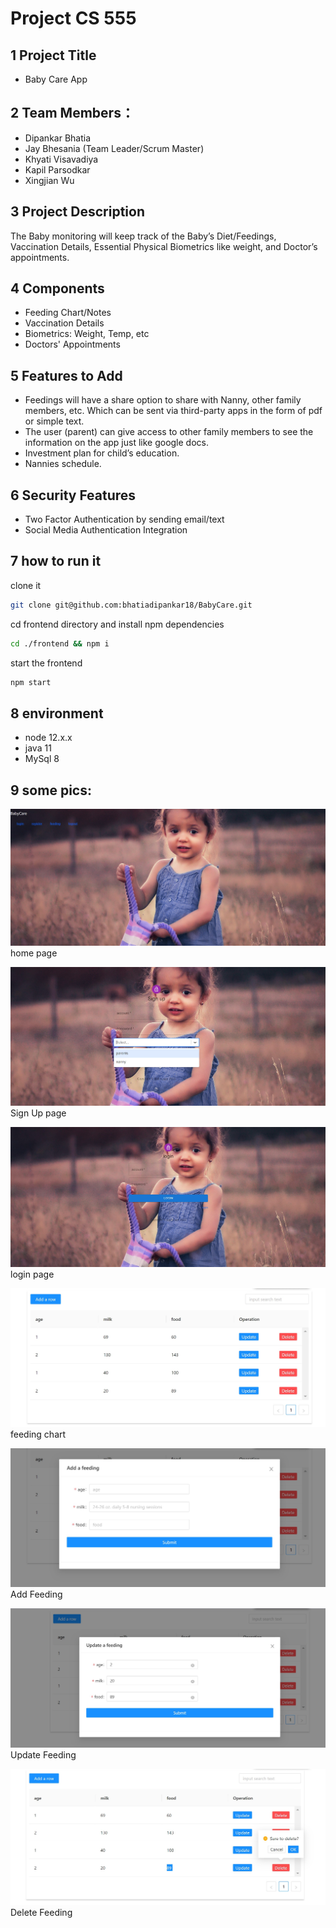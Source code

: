 
# Project CS 555

## 1 Project Title
* Baby Care App

## 2 Team Members：
* Dipankar Bhatia
* Jay Bhesania (Team Leader/Scrum Master)
* Khyati Visavadiya
* Kapil Parsodkar
* Xingjian Wu

## 3 Project Description
The Baby monitoring will keep track of the Baby’s Diet/Feedings, Vaccination Details, Essential Physical Biometrics like weight, and Doctor’s appointments.


## 4 Components
* Feeding Chart/Notes
* Vaccination Details
* Biometrics: Weight, Temp, etc
* Doctors' Appointments


## 5 Features to Add
* Feedings will have a share option to share with Nanny, other family members, etc. Which can be sent via third-party apps in the form of pdf or simple text.
* The user (parent) can give access to other family members to see the information on the app just like google docs.
* Investment plan for child’s education.
* Nannies schedule.


## 6 Security Features
* Two Factor Authentication by sending email/text
* Social Media Authentication Integration



## 7 how to run it

clone it
```bash
git clone git@github.com:bhatiadipankar18/BabyCare.git
```
cd frontend directory and install npm dependencies
```bash
cd ./frontend && npm i 
```
start the frontend
```bash
npm start 
```


## 8 environment
* node 12.x.x
* java 11
* MySql 8




## 9 some pics:

![image](./readmePic/Home%20Page.jpg)
home page


![image](./readmePic/Sign%20Up.jpg)
Sign Up page


![image](./readmePic/Login%20Page.jpg)
login page


![image](./readmePic/Feeding%20Chart.jpg)
feeding chart


![image](./readmePic/Add%20Feeding.jpg)
Add Feeding



![image](./readmePic/Update%20Feeding.jpg)
Update Feeding


![image](./readmePic/Delete%20Feeding.jpg)
Delete Feeding









